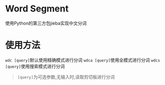 # Word Segment
使用Python的第三方包jieba实现中文分词
# 使用方法
`wdc [query]`默认使用精确模式进行分词
`wdca [query]`使用全模式进行分词
`wdcs [query]`使用搜索模式进行分词

> `[query]`为可选参数,无输入时,读取剪切板进行分词

